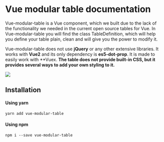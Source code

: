 # Vue modular table documentation

Vue-modular-table is a Vue component, which we built due to the lack of the functionality we needed in the current open source tables for Vue. In Vue-modular-table you will find the class TableDefinition, which will help you define your table plain, clean and will give you the power to modify it.

Vue-modular-table does not use **jQuery** or any other extensive libraries. It works with **Vue2** and its only dependency is **es5-dot-prop**. It is made to easily work with **Vuex. **The table does not provide built-in CSS, but it provides several ways to add your own styling to it.**

![](/assets/VueModularTableIntro.png)

## Installation

#### Using yarn

`yarn add vue-modular-table`

#### Using npm

`npm i --save vue-modular-table`


